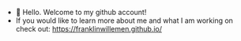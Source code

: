 - 👋 Hello. Welcome to my github account!
- If you would like to learn more about me and what I am working on check out: https://franklinwillemen.github.io/

<!---
FranklinWillemen/FranklinWillemen is a ✨ special ✨ repository because its `README.md` (this file) appears on your GitHub profile.
You can click the Preview link to take a look at your changes.
--->

